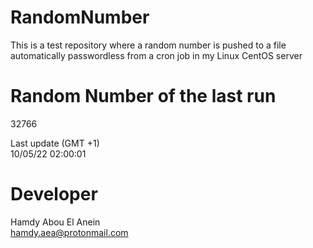 # RandomNumber    
This is a test repository where a random number is pushed to a file automatically passwordless from a cron job in my Linux CentOS server    
# Random Number of the last run   
32766
      
Last update (GMT +1)    
10/05/22 02:00:01
# Developer    
Hamdy Abou El Anein   
hamdy.aea@protonmail.com
